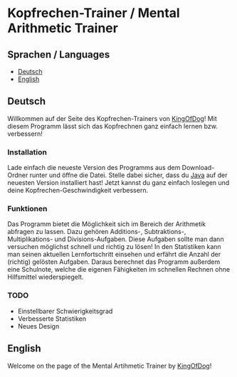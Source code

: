 # Kopfrechen-Trainer / Mental Arithmetic Trainer

## Sprachen / Languages
- [Deutsch](#deutsch)
- [English](#english)

## Deutsch
Willkommen auf der Seite des Kopfrechen-Trainers von [KingOfDog](http://youtube.com/KingOfDog)! Mit diesem Programm lässt sich das Kopfrechnen ganz einfach lernen bzw. verbessern!

### Installation
Lade einfach die neueste Version des Programms aus dem Download-Ordner runter und öffne die Datei. Stelle dabei sicher, dass du [Java](http://java.com/download) auf der neuesten Version installiert hast!
Jetzt kannst du ganz einfach loslegen und deine Kopfrechen-Geschwindigkeit verbessern.

### Funktionen
Das Programm bietet die Möglichkeit sich im Bereich der Arithmetik abfragen zu lassen. Dazu gehören Additions-, Subtraktions-, Multiplikations- und Divisions-Aufgaben. Diese Aufgaben sollte man dann versuchen möglichst schnell und richtig zu lösen!
In den Statistiken kann man seinen aktuellen Lernfortschritt einsehen und erfährt die Anzahl der (richtig) gelösten Aufgaben. Daraus berechnet das Programm außerdem eine Schulnote, welche die eigenen Fähigkeiten im schnellen Rechnen ohne Hilfsmittel wiederspiegelt.

### TODO
- Einstellbarer Schwierigkeitsgrad
- Verbesserte Statistiken
- Neues Design

## English
Welcome on the page of the Mental Artihmetic Trainer by [KingOfDog](http://youtube.com/KingOfDog)!
